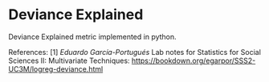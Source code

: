 # Deviance Explained
Deviance Explained metric implemented in python. 

References:
[1] _Eduardo García-Portugués_ Lab notes for Statistics for Social Sciences II: Multivariate Techniques: https://bookdown.org/egarpor/SSS2-UC3M/logreg-deviance.html 
